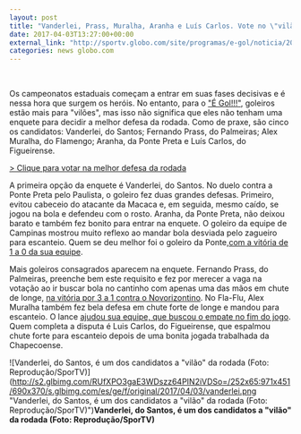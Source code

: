 ```yaml
---
layout: post
title: "Vanderlei, Prass, Muralha, Aranha e Luís Carlos. Vote no \"vilão\" da rodada"
date: 2017-04-03T13:27:00+00:00
external_link: "http://sportv.globo.com/site/programas/e-gol/noticia/2017/04/vanderlei-prass-muralha-aranha-e-luis-carlos-vote-no-vilao-da-rodada.html"
categories: news globo.com
---
```

&nbsp;

Os campeonatos estaduais começam a entrar em suas fases decisivas e é nessa hora que surgem os heróis. No entanto, para o&nbsp;["É Gol!!!"](http://sportv.globo.com/site/programas/e-gol/), goleiros estão mais para "vilões", mas isso não significa que eles não tenham uma enquete para decidir a melhor defesa da rodada. Como de praxe, são cinco os candidatos: Vanderlei, do Santos; Fernando Prass, do Palmeiras; Alex Muralha, do Flamengo; Aranha, da Ponte Preta e Luís Carlos, do Figueirense.&nbsp;

[\> Clique para votar na melhor defesa da rodada](http://sportv.globo.com/site/programas/e-gol/interatividade/enquete/2017/4/3/qual-e-o-maior-vilao-da-rodada-c482cf0a-1883-11e7-a644-065dd000503b.html)

A primeira opção da enquete é Vanderlei, do Santos. No duelo contra a Ponte Preta pelo Paulista, o goleiro fez duas grandes defesas. Primeiro, evitou cabeceio do atacante da Macaca e, em seguida, mesmo caído, se jogou na bola e defendeu com o rosto. Aranha, da Ponte Preta, não deixou barato e também fez bonito para entrar na enquete. O goleiro da equipe de Campinas mostrou muito reflexo ao mandar bola desviada pelo zagueiro para escanteio. Quem se deu melhor foi o goleiro da Ponte,[com a vitória de 1 a 0 da sua equipe](http://globoesporte.globo.com/sp/campinas-e-regiao/futebol/campeonato-paulista/jogo/01-04-2017/ponte-preta-santos).

Mais goleiros consagrados aparecem na enquete. Fernando Prass, do Palmeiras, preenche bem este requisito e fez por merecer a vaga na votação ao ir buscar bola no cantinho com apenas uma das mãos em chute de longe, [na vitória por 3 a 1 contra o Novorizontino](http://globoesporte.globo.com/sp/sorocaba/futebol/campeonato-paulista/jogo/02-04-2017/novorizontino-palmeiras). No Fla-Flu, Alex Muralha também fez bela defesa em chute forte de longe e mandou para escanteio. O lance [ajudou sua equipe, que buscou o empate no fim do jogo](http://globoesporte.globo.com/rj/futebol/campeonato-carioca/jogo/02-04-2017/fluminense-flamengo). Quem completa a disputa é Luis Carlos, do Figueirense, que espalmou chute forte para escanteio depois de uma bonita jogada trabalhada da Chapecoense.

 ![Vanderlei, do Santos, é um dos candidatos a "vilão" da rodada (Foto: Reprodução/SporTV)](http://s2.glbimg.com/RUfXPO3gaE3WDszz64PIN2iVDSo=/252x65:971x451/690x370/s.glbimg.com/es/ge/f/original/2017/04/03/vanderlei.png "Vanderlei, do Santos, é um dos candidatos a "vilão" da rodada (Foto: Reprodução/SporTV)")**Vanderlei, do Santos, é um dos candidatos a "vilão" da rodada (Foto: Reprodução/SporTV)**

